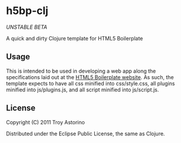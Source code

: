 # h5bp-clj

*UNSTABLE BETA*

A quick and dirty Clojure template for HTML5 Boilerplate

## Usage

This is intended to be used in developing a web app along the specifications laid out at the [HTML5 Boilerplate website](http://www.h5bp.com).  As such, the template expects to have all css minified into css/style.css, all plugins minified into js/plugins.js, and all script minified into js/script.js.

## License

Copyright (C) 2011 Troy Astorino

Distributed under the Eclipse Public License, the same as Clojure.
